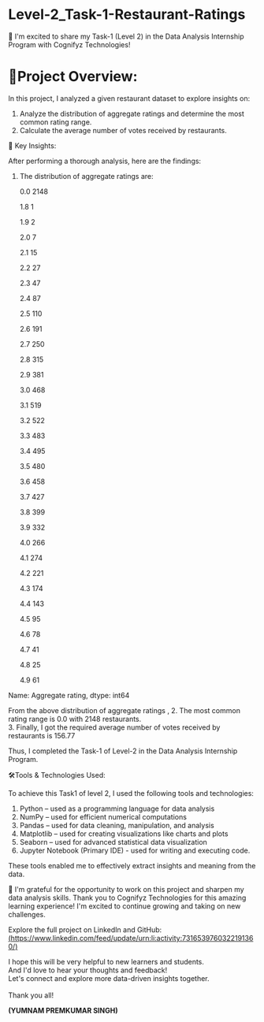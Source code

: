 <html>
  <body>
    <h1> Level-2_Task-1-Restaurant-Ratings</h1>

🚀 I'm excited to share my Task-1 (Level 2) in the Data Analysis Internship Program with Cognifyz Technologies!

<h1>🔹Project Overview:</h1>

In this project, I analyzed a given restaurant dataset to explore insights on:

1. Analyze the distribution of aggregate ratings and determine the most common rating range.
2. Calculate the average number of votes received by restaurants.


🔹 Key Insights: 

After performing a thorough analysis, here are the findings:

1. The distribution of aggregate ratings are:

    0.0    2148

    1.8       1

    1.9       2

    2.0       7

    2.1      15

    2.2      27

    2.3      47

    2.4      87

    2.5     110

   2.6     191

   2.7     250

   2.8     315

   2.9     381

   3.0     468

   3.1     519

   3.2     522

   3.3     483

   3.4     495

   3.5     480

   3.6     458

   3.7     427

   3.8     399

   3.9     332

   4.0     266

   4.1     274

   4.2     221

   4.3     174

   4.4     143

   4.5      95

   4.6      78

   4.7      41

   4.8      25

   4.9      61

  Name: Aggregate rating, dtype: int64


From the above distribution of aggregate ratings , 
2. The most common rating range is 0.0 with 2148 restaurants. <br>
3. Finally, I got the required average number of votes received by restaurants is 156.77


Thus, I completed the Task-1 of Level-2 in the Data Analysis Internship Program.



🛠️Tools & Technologies Used:

To achieve this Task1 of level 2, I used the following tools and technologies:

1. Python – used as a programming language for data analysis
2. NumPy – used for efficient numerical computations
3. Pandas – used for data cleaning, manipulation, and analysis
4. Matplotlib – used for creating visualizations like charts and plots
5. Seaborn – used for advanced statistical data visualization
6. Jupyter Notebook (Primary IDE) - used for writing and executing code.

These tools enabled me to effectively extract insights and meaning from the data.


🎉 I'm grateful for the opportunity to work on this project and sharpen my data analysis skills. Thank you to Cognifyz Technologies for this amazing learning experience! I'm excited to continue growing and taking on new challenges.


Explore the full project on LinkedIn and GitHub:<br>
[(https://www.linkedin.com/feed/update/urn:li:activity:7316539760322191360/)<br>](https://www.linkedin.com/feed/update/urn:li:activity:7317217856398446592/)

<p>I hope this will be very helpful to new learners and students. <br>
And I'd love to hear your thoughts and feedback! <br>
Let's connect and explore more data-driven insights together. <br><br>
Thank you all!

  <b>(YUMNAM PREMKUMAR SINGH)</b>
</p>
</body>
</html>
